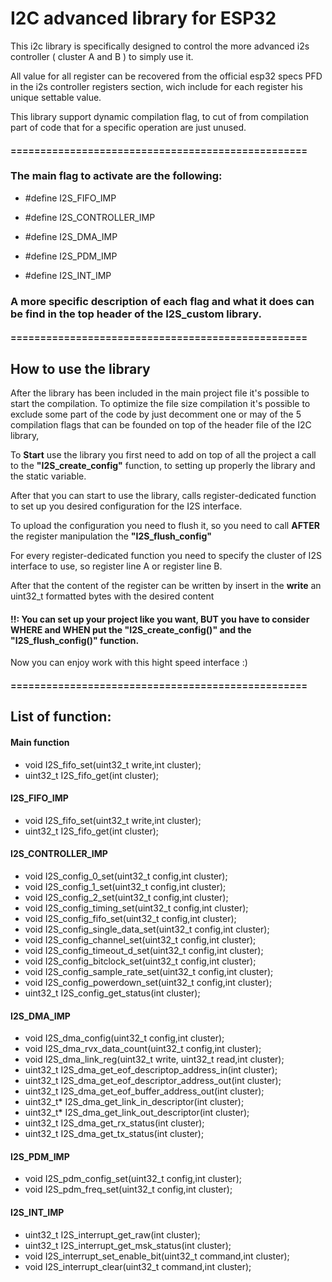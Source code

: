 # I2C advanced library for ESP32


This i2c library is specifically designed to control the more advanced i2s controller ( cluster A and B ) to simply use it.

All value for all register can be recovered from the official esp32 specs PFD in the i2s controller registers section, wich include for each register his unique settable value.

This library support dynamic compilation flag, to cut of from compilation part of code that for a specific operation are just unused.


#### ==================================================

### The main flag to activate are the following:

- #define I2S_FIFO_IMP

- #define I2S_CONTROLLER_IMP

- #define I2S_DMA_IMP

- #define I2S_PDM_IMP

- #define I2S_INT_IMP

### A more specific description of each flag and what it does can be find in the top header of the I2S_custom library.


#### ==================================================


## How to use the library

After the library has been included in the main project file it's possible to start the compilation. To optimize the file size compilation it's possible to exclude 
some part of the code by just decomment one or may of the 5 compilation flags that can be founded on top of the header file of the I2C library, 

To <strong>Start</strong> use the library you first need to add on top of all the project a call to the <strong>"I2S_create_config"</strong> function, to setting up properly 
the library and the static variable.

After that you can start to use the library, calls register-dedicated function to set up you desired configuration for the I2S interface. 

To upload the configuration you need to flush it, so you need to call <strong>AFTER</strong> the register manipulation the <strong>"I2S_flush_config"</strong>

For every register-dedicated function you need to specify the cluster of I2S interface to use, so register line A or register line B.

After that the content of the register can be written by insert in the <strong>write</strong> an uint32_t formatted bytes with the desired content

#### !!: You can set up your project like you want, BUT you have to consider WHERE and WHEN put the "I2S_create_config()" and the "I2S_flush_config()" function.


Now you can enjoy work with this hight speed interface :)


#### ==================================================

## List of function:


#### Main function

- void I2S_fifo_set(uint32_t write,int cluster);
- uint32_t I2S_fifo_get(int cluster);

#### I2S_FIFO_IMP

- void I2S_fifo_set(uint32_t write,int cluster);
- uint32_t I2S_fifo_get(int cluster);

#### I2S_CONTROLLER_IMP

- void I2S_config_0_set(uint32_t config,int cluster);
- void I2S_config_1_set(uint32_t config,int cluster);
- void I2S_config_2_set(uint32_t config,int cluster);
- void I2S_config_timing_set(uint32_t config,int cluster);
- void I2S_config_fifo_set(uint32_t config,int cluster);
- void I2S_config_single_data_set(uint32_t config,int cluster);
- void I2S_config_channel_set(uint32_t config,int cluster);
- void I2S_config_timeout_d_set(uint32_t config,int cluster);
- void I2S_config_bitclock_set(uint32_t config,int cluster);
- void I2S_config_sample_rate_set(uint32_t config,int cluster);
- void I2S_config_powerdown_set(uint32_t config,int cluster);
- uint32_t I2S_config_get_status(int cluster);

#### I2S_DMA_IMP

- void I2S_dma_config(uint32_t config,int cluster);
- void I2S_dma_rvx_data_count(uint32_t config,int cluster);
- void I2S_dma_link_reg(uint32_t write, uint32_t read,int cluster);
- uint32_t I2S_dma_get_eof_descriptop_address_in(int cluster);
- uint32_t I2S_dma_get_eof_descriptor_address_out(int cluster);
- uint32_t I2S_dma_get_eof_buffer_address_out(int cluster);
- uint32_t* I2S_dma_get_link_in_descriptor(int cluster);
- uint32_t* I2S_dma_get_link_out_descriptor(int cluster);
- uint32_t I2S_dma_get_rx_status(int cluster);
- uint32_t I2S_dma_get_tx_status(int cluster);

#### I2S_PDM_IMP

- void I2S_pdm_config_set(uint32_t config,int cluster);
- void I2S_pdm_freq_set(uint32_t config,int cluster);

#### I2S_INT_IMP

- uint32_t I2S_interrupt_get_raw(int cluster);
- uint32_t I2S_interrupt_get_msk_status(int cluster);
- void I2S_interrupt_set_enable_bit(uint32_t command,int cluster);
- void I2S_interrupt_clear(uint32_t command,int cluster);
